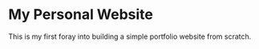 # My Personal Website
This is my first foray into building a simple portfolio website from scratch.

